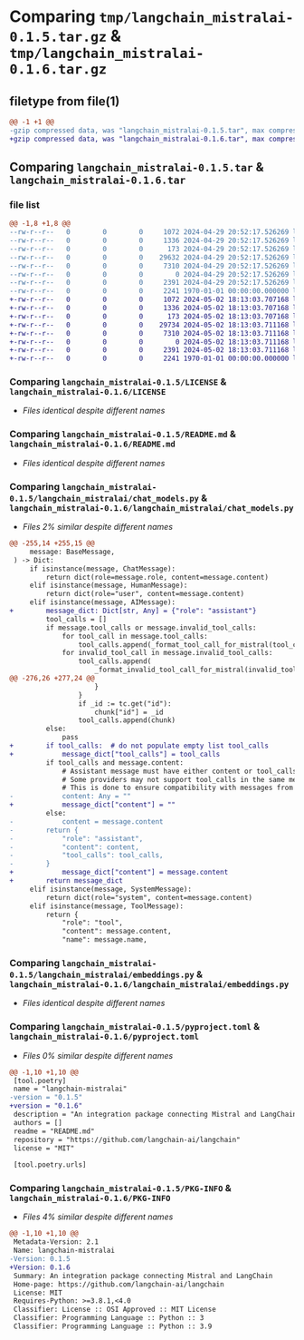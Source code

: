 # Comparing `tmp/langchain_mistralai-0.1.5.tar.gz` & `tmp/langchain_mistralai-0.1.6.tar.gz`

## filetype from file(1)

```diff
@@ -1 +1 @@
-gzip compressed data, was "langchain_mistralai-0.1.5.tar", max compression
+gzip compressed data, was "langchain_mistralai-0.1.6.tar", max compression
```

## Comparing `langchain_mistralai-0.1.5.tar` & `langchain_mistralai-0.1.6.tar`

### file list

```diff
@@ -1,8 +1,8 @@
--rw-r--r--   0        0        0     1072 2024-04-29 20:52:17.526269 langchain_mistralai-0.1.5/LICENSE
--rw-r--r--   0        0        0     1336 2024-04-29 20:52:17.526269 langchain_mistralai-0.1.5/README.md
--rw-r--r--   0        0        0      173 2024-04-29 20:52:17.526269 langchain_mistralai-0.1.5/langchain_mistralai/__init__.py
--rw-r--r--   0        0        0    29632 2024-04-29 20:52:17.526269 langchain_mistralai-0.1.5/langchain_mistralai/chat_models.py
--rw-r--r--   0        0        0     7310 2024-04-29 20:52:17.526269 langchain_mistralai-0.1.5/langchain_mistralai/embeddings.py
--rw-r--r--   0        0        0        0 2024-04-29 20:52:17.526269 langchain_mistralai-0.1.5/langchain_mistralai/py.typed
--rw-r--r--   0        0        0     2391 2024-04-29 20:52:17.526269 langchain_mistralai-0.1.5/pyproject.toml
--rw-r--r--   0        0        0     2241 1970-01-01 00:00:00.000000 langchain_mistralai-0.1.5/PKG-INFO
+-rw-r--r--   0        0        0     1072 2024-05-02 18:13:03.707168 langchain_mistralai-0.1.6/LICENSE
+-rw-r--r--   0        0        0     1336 2024-05-02 18:13:03.707168 langchain_mistralai-0.1.6/README.md
+-rw-r--r--   0        0        0      173 2024-05-02 18:13:03.707168 langchain_mistralai-0.1.6/langchain_mistralai/__init__.py
+-rw-r--r--   0        0        0    29734 2024-05-02 18:13:03.711168 langchain_mistralai-0.1.6/langchain_mistralai/chat_models.py
+-rw-r--r--   0        0        0     7310 2024-05-02 18:13:03.711168 langchain_mistralai-0.1.6/langchain_mistralai/embeddings.py
+-rw-r--r--   0        0        0        0 2024-05-02 18:13:03.711168 langchain_mistralai-0.1.6/langchain_mistralai/py.typed
+-rw-r--r--   0        0        0     2391 2024-05-02 18:13:03.711168 langchain_mistralai-0.1.6/pyproject.toml
+-rw-r--r--   0        0        0     2241 1970-01-01 00:00:00.000000 langchain_mistralai-0.1.6/PKG-INFO
```

### Comparing `langchain_mistralai-0.1.5/LICENSE` & `langchain_mistralai-0.1.6/LICENSE`

 * *Files identical despite different names*

### Comparing `langchain_mistralai-0.1.5/README.md` & `langchain_mistralai-0.1.6/README.md`

 * *Files identical despite different names*

### Comparing `langchain_mistralai-0.1.5/langchain_mistralai/chat_models.py` & `langchain_mistralai-0.1.6/langchain_mistralai/chat_models.py`

 * *Files 2% similar despite different names*

```diff
@@ -255,14 +255,15 @@
     message: BaseMessage,
 ) -> Dict:
     if isinstance(message, ChatMessage):
         return dict(role=message.role, content=message.content)
     elif isinstance(message, HumanMessage):
         return dict(role="user", content=message.content)
     elif isinstance(message, AIMessage):
+        message_dict: Dict[str, Any] = {"role": "assistant"}
         tool_calls = []
         if message.tool_calls or message.invalid_tool_calls:
             for tool_call in message.tool_calls:
                 tool_calls.append(_format_tool_call_for_mistral(tool_call))
             for invalid_tool_call in message.invalid_tool_calls:
                 tool_calls.append(
                     _format_invalid_tool_call_for_mistral(invalid_tool_call)
@@ -276,26 +277,24 @@
                     }
                 }
                 if _id := tc.get("id"):
                     chunk["id"] = _id
                 tool_calls.append(chunk)
         else:
             pass
+        if tool_calls:  # do not populate empty list tool_calls
+            message_dict["tool_calls"] = tool_calls
         if tool_calls and message.content:
             # Assistant message must have either content or tool_calls, but not both.
             # Some providers may not support tool_calls in the same message as content.
             # This is done to ensure compatibility with messages from other providers.
-            content: Any = ""
+            message_dict["content"] = ""
         else:
-            content = message.content
-        return {
-            "role": "assistant",
-            "content": content,
-            "tool_calls": tool_calls,
-        }
+            message_dict["content"] = message.content
+        return message_dict
     elif isinstance(message, SystemMessage):
         return dict(role="system", content=message.content)
     elif isinstance(message, ToolMessage):
         return {
             "role": "tool",
             "content": message.content,
             "name": message.name,
```

### Comparing `langchain_mistralai-0.1.5/langchain_mistralai/embeddings.py` & `langchain_mistralai-0.1.6/langchain_mistralai/embeddings.py`

 * *Files identical despite different names*

### Comparing `langchain_mistralai-0.1.5/pyproject.toml` & `langchain_mistralai-0.1.6/pyproject.toml`

 * *Files 0% similar despite different names*

```diff
@@ -1,10 +1,10 @@
 [tool.poetry]
 name = "langchain-mistralai"
-version = "0.1.5"
+version = "0.1.6"
 description = "An integration package connecting Mistral and LangChain"
 authors = []
 readme = "README.md"
 repository = "https://github.com/langchain-ai/langchain"
 license = "MIT"
 
 [tool.poetry.urls]
```

### Comparing `langchain_mistralai-0.1.5/PKG-INFO` & `langchain_mistralai-0.1.6/PKG-INFO`

 * *Files 4% similar despite different names*

```diff
@@ -1,10 +1,10 @@
 Metadata-Version: 2.1
 Name: langchain-mistralai
-Version: 0.1.5
+Version: 0.1.6
 Summary: An integration package connecting Mistral and LangChain
 Home-page: https://github.com/langchain-ai/langchain
 License: MIT
 Requires-Python: >=3.8.1,<4.0
 Classifier: License :: OSI Approved :: MIT License
 Classifier: Programming Language :: Python :: 3
 Classifier: Programming Language :: Python :: 3.9
```

